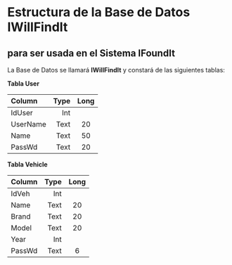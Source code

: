 # **Estructura de la Base de Datos IWillFindIt** #
## para ser usada en el Sistema IFoundIt ##

La Base de Datos se llamará **IWillFindIt** y constará de las siguientes tablas:

**Tabla User**

| Column   | Type  | Long  |
| :------- | ----: | :---: |
| IdUser   | Int   |       |
| UserName | Text  |  20   |
| Name     | Text  |  50   |
| PassWd   | Text  |  20   |

**Tabla Vehicle**

| Column   | Type  | Long  |
| :------- | ----: | :---: |
| IdVeh    | Int   |       |
| Name     | Text  |  20   |
| Brand    | Text  |  20   |
| Model    | Text  |  20   |
| Year     | Int   |       |
| PassWd   | Text  |  6    |
